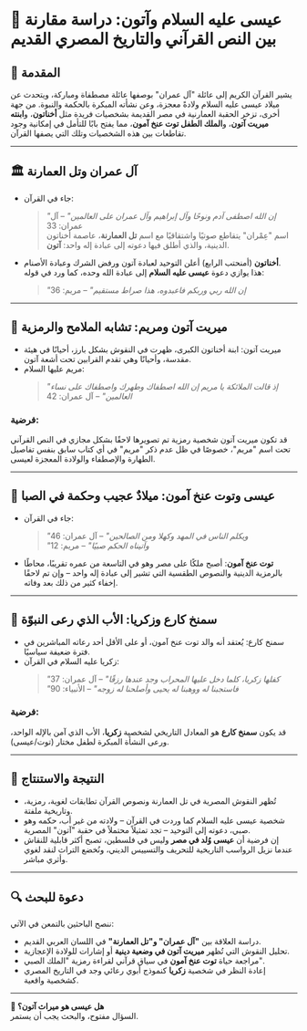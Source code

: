 # 👑 عيسى عليه السلام وآتون: دراسة مقارنة بين النص القرآني والتاريخ المصري القديم

## 🧭 المقدمة
يشير القرآن الكريم إلى عائلة "آل عمران" بوصفها عائلة مصطفاة ومباركة، ويتحدث عن ميلاد عيسى عليه السلام ولادةً معجزة، وعن نشأته المبكرة بالحكمة والنبوة. من جهة أخرى، تزخر الحقبة العمارنية في مصر القديمة بشخصيات فريدة مثل **أخناتون**، و**ابنته ميريت آتون**، و**الملك الطفل توت عنخ آمون**، مما يفتح بابًا للتأمل في إمكانية وجود تقاطعات بين هذه الشخصيات وتلك التي يصفها القرآن.

---

## 🏛️ آل عمران وتل العمارنة

- جاء في القرآن:  
  > *"إن الله اصطفى آدم ونوحًا وآل إبراهيم وآل عمران على العالمين"* – آل عمران: 33  
  اسم "عِمْران" يتقاطع صوتيًا واشتقاقيًا مع اسم **تل العمارنة**، عاصمة أخناتون الدينية، والذي أطلق فيها دعوته إلى عبادة إله واحد: **آتون**.

- **أخناتون** (أمنحتب الرابع) أعلن التوحيد لعبادة آتون ورفض الشرك وعبادة الأصنام.  
  هذا يوازي دعوة **عيسى عليه السلام** إلى عبادة الله وحده، كما ورد في قوله:  
  > *"إن الله ربي وربكم فاعبدوه، هذا صراط مستقيم"* – مريم: 36

---

## 👸 ميريت آتون ومريم: تشابه الملامح والرمزية

- ميريت آتون: ابنة أخناتون الكبرى، ظهرت في النقوش بشكل بارز، أحيانًا في هيئة مقدسة، وأحيانًا وهي تقدم القرابين تحت أشعة آتون.
- مريم عليها السلام:  
  > *"إذ قالت الملائكة يا مريم إن الله اصطفاك وطهرك واصطفاك على نساء العالمين"* – آل عمران: 42

### فرضية:
قد تكون ميريت آتون شخصية رمزية تم تصويرها لاحقًا بشكل مجازي في النص القرآني تحت اسم "مريم"، خصوصًا في ظل عدم ذكر "مريم" في أي كتاب سابق بنفس تفاصيل الطهارة والإصطفاء والولادة المعجزة لعيسى.

---

## 👶 عيسى وتوت عنخ آمون: ميلادٌ عجيب وحكمة في الصبا

- جاء في القرآن:
  > *"ويكلم الناس في المهد وكهلا ومن الصالحين"* – آل عمران: 46  
  > *"وآتيناه الحكم صبيًا"* – مريم: 12  

- **توت عنخ آمون**: أصبح ملكًا على مصر وهو في التاسعة من عمره تقريبًا، محاطًا بالرمزية الدينية والنصوص الطقسية التي تشير إلى عبادة إله واحد – وإن تم لاحقًا إخفاء كثير من ذلك بعد وفاته.

---

## 🧓 سمنخ كارع وزكريا: الأب الذي رعى النبوّة

- سمنخ كارع: يُعتقد أنه والد توت عنخ آمون، أو على الأقل أحد رعاته المباشرين في فترة ضعيفة سياسيًا.
- زكريا عليه السلام في القرآن:
  > *"كفلها زكريا، كلما دخل عليها المحراب وجد عندها رزقًا"* – آل عمران: 37  
  > *"فاستجبنا له ووهبنا له يحيى وأصلحنا له زوجه"* – الأنبياء: 90  

### فرضية:
قد يكون **سمنخ كارع** هو المعادل التاريخي لشخصية **زكريا**، الأب الذي آمن بالإله الواحد، ورعى النشأة المبكرة لطفل مختار (توت/عيسى).

---

## 📜 النتيجة والاستنتاج

- تُظهر النقوش المصرية في تل العمارنة ونصوص القرآن تطابقات لغوية، رمزية، وتاريخية ملفتة.
- شخصية عيسى عليه السلام كما وردت في القرآن – ولادته من غير أب، حكمه وهو صبي، دعوته إلى التوحيد – تجد تمثيلاً محتملاً في حقبة "آتون" المصرية.
- إن فرضية أن **عيسى وُلد في مصر** وليس في فلسطين، تصبح أكثر قابلية للنقاش عندما نزيل الرواسب التاريخية للتحريف والتسييس الديني، ونُخضع التراث لنقد لغوي وأثري مباشر.

---

## 🔍 دعوة للبحث

ننصح الباحثين بالتمعن في الآتي:
- دراسة العلاقة بين **"آل عمران" و"تل العمارنة"** في اللسان العربي القديم.
- تحليل النقوش التي تُظهر **ميريت آتون في وضعية دينية** أو إشارات للولادة الإعجازية.
- مراجعة حياة **توت عنخ آمون** في سياق قرآني لقراءة رمزية "الملك الصبي".
- إعادة النظر في شخصية **زكريا** كنموذج أبوي رعائي وجد في التاريخ المصري كشخصية واقعية.

---

**🧬 هل عيسى هو ميراث آتون؟**  
السؤال مفتوح، والبحث يجب أن يستمر.
